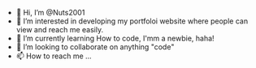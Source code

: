 - 👋 Hi, I’m @Nuts2001
- 👀 I’m interested in developing my portfoloi website where people can view and reach me easily.
- 🌱 I’m currently learning How to code, I'mm a newbie, haha!
- 💞️ I’m looking to collaborate on anything "code"
- 📫 How to reach me ...

<!---
Nuts2001/Nuts2001 is a ✨ special ✨ repository because its `README.md` (this file) appears on your GitHub profile.
You can click the Preview link to take a look at your changes.
--->

